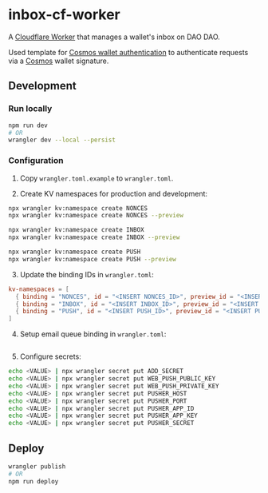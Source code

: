 # inbox-cf-worker

A [Cloudflare Worker](https://workers.cloudflare.com/) that manages a wallet's
inbox on DAO DAO.

Used template for [Cosmos wallet
authentication](https://github.com/NoahSaso/cloudflare-worker-cosmos-auth) to
authenticate requests via a [Cosmos](https://cosmos.network) wallet signature.

## Development

### Run locally

```sh
npm run dev
# OR
wrangler dev --local --persist
```

### Configuration

1. Copy `wrangler.toml.example` to `wrangler.toml`.

2. Create KV namespaces for production and development:

```sh
npx wrangler kv:namespace create NONCES
npx wrangler kv:namespace create NONCES --preview

npx wrangler kv:namespace create INBOX
npx wrangler kv:namespace create INBOX --preview

npx wrangler kv:namespace create PUSH
npx wrangler kv:namespace create PUSH --preview
```

3. Update the binding IDs in `wrangler.toml`:

```toml
kv-namespaces = [
  { binding = "NONCES", id = "<INSERT NONCES_ID>", preview_id = "<INSERT NONCES_PREVIEW_ID>" },
  { binding = "INBOX", id = "<INSERT INBOX_ID>", preview_id = "<INSERT INBOX_PREVIEW_ID>" },
  { binding = "PUSH", id = "<INSERT PUSH_ID>", preview_id = "<INSERT PUSH_PREVIEW_ID>" },
]
```

4. Setup email queue binding in `wrangler.toml`:

```toml

```

5. Configure secrets:

```sh
echo <VALUE> | npx wrangler secret put ADD_SECRET
echo <VALUE> | npx wrangler secret put WEB_PUSH_PUBLIC_KEY
echo <VALUE> | npx wrangler secret put WEB_PUSH_PRIVATE_KEY
echo <VALUE> | npx wrangler secret put PUSHER_HOST
echo <VALUE> | npx wrangler secret put PUSHER_PORT
echo <VALUE> | npx wrangler secret put PUSHER_APP_ID
echo <VALUE> | npx wrangler secret put PUSHER_APP_KEY
echo <VALUE> | npx wrangler secret put PUSHER_SECRET
```

## Deploy

```sh
wrangler publish
# OR
npm run deploy
```
